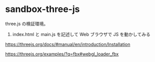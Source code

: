 ﻿# sandbox-three-js

three.js の検証環境。

1. index.html と main.js を記述して Web ブラウザで JS を動かしてみる

https://threejs.org/docs/#manual/en/introduction/Installation


https://threejs.org/examples/?q=fbx#webgl_loader_fbx